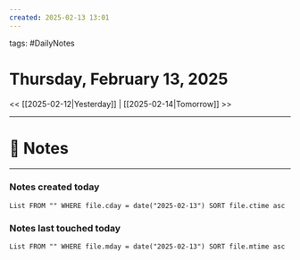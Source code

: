```yaml
---
created: 2025-02-13 13:01
---
```

tags: #DailyNotes

# Thursday, February 13, 2025

<< [[2025-02-12|Yesterday]] | [[2025-02-14|Tomorrow]] >>

---
# 📝 Notes





---
### Notes created today
```dataview
List FROM "" WHERE file.cday = date("2025-02-13") SORT file.ctime asc
```

### Notes last touched today
```dataview
List FROM "" WHERE file.mday = date("2025-02-13") SORT file.mtime asc
```